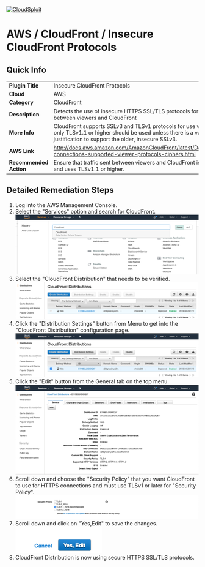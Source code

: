 [![CloudSploit](https://cloudsploit.com/img/logo-new-big-text-100.png "CloudSploit")](https://cloudsploit.com)

# AWS / CloudFront / Insecure CloudFront Protocols

## Quick Info

| | |
|-|-|
| **Plugin Title** | Insecure CloudFront Protocols |
| **Cloud** | AWS |
| **Category** | CloudFront |
| **Description** | Detects the use of insecure HTTPS SSL/TLS protocols for use with HTTPS traffic between viewers and CloudFront |
| **More Info** | CloudFront supports SSLv3 and TLSv1 protocols for use with HTTPS traffic, but only TLSv1.1 or higher should be used unless there is a valid business justification to support the older, insecure SSLv3. |
| **AWS Link** | http://docs.aws.amazon.com/AmazonCloudFront/latest/DeveloperGuide/secure-connections-supported-viewer-protocols-ciphers.html |
| **Recommended Action** | Ensure that traffic sent between viewers and CloudFront is passed over HTTPS and uses TLSv1.1 or higher. |

## Detailed Remediation Steps
1. Log into the AWS Management Console.
2. Select the "Services" option and search for CloudFront. </br> ![Step 2](/resources/aws/cloudfront/insecure-cloudfront-protocols/step2.png "Step 2 - Services")
3. Select the "CloudFront Distribution" that needs to be verified.</br> ![Step 3](/resources/aws/cloudfront/insecure-cloudfront-protocols/step3.png "Step 3 - CloudFront Distribution")
4. Click the "Distribution Settings" button from Menu to get into the "CloudFront Distribution" configuration page. </br>![Step 4](/resources/aws/cloudfront/insecure-cloudfront-protocols/step4.png "Step 4 - Distribution Settings")
5. Click the "Edit" button from the  General tab on the top menu. </br>![Step 5](/resources/aws/cloudfront/insecure-cloudfront-protocols/step5.png "Step 5 - Edit")
6. Scroll down and choose the "Security Policy" that you want CloudFront to use for HTTPS connections and must use TLSv1 or later for "Security Policy".</br>![Step 6](/resources/aws/cloudfront/insecure-cloudfront-protocols/step6.png "Step 6 - Security Policy")
7. Scroll down and click on "Yes,Edit" to save the changes.</br>![Step 7](/resources/aws/cloudfront/insecure-cloudfront-protocols/step7.png "Step 7 - Edit")
8. CloudFront Distribution is now using secure HTTPS SSL/TLS protocols. </br>
